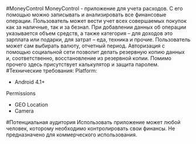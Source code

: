 #MoneyControl
MoneyControl - приложение для учета расходов. С его помощью можно записывать и анализировать все финансовые операции. Пользователь может вести учет всех совершаемых покупок как за наличные, так и за безнал. При добавлении данных об операции указывается объем средств, а также категория – для доходов это зарплата или подарки, для затрат – еда, техника и прочие. Пользователь может сам выбирать валюту, отчетный период. Авторизация с помощью социальной сети позволит делать резервную копию данных и, соответственно, восстановление из резервной копии. Помимо прочего здесь присутствует калькулятор и защита паролем.
#Технические требования:
Platform:
- Android 4.1+

Permissions
- GEO Location
- Camera

#Потенциальная аудитория
Использовать приложение может любой человек, которому необходимо контролировать свои финансы. Не предназначено для коммерческого использования.
